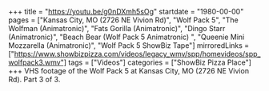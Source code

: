 +++
title = "https://youtu.be/g0nDXmh5sOg"
startdate = "1980-00-00"
pages = ["Kansas City, MO (2726 NE Vivion Rd)", "Wolf Pack 5", "The Wolfman (Animatronic)", "Fats Gorilla (Animatronic)", "Dingo Starr (Animatronic)", "Beach Bear (Wolf Pack 5 Animatronic) ", "Queenie Mini Mozzarella (Animatronic)", "Wolf Pack 5 ShowBiz Tape"]
mirroredLinks = ["https://www.showbizpizza.com/videos/legacy_wmv/spp/homevideos/spp_wolfpack3.wmv"]
tags = ["Videos"]
categories = ["ShowBiz Pizza Place"]
+++
VHS footage of the Wolf Pack 5 at Kansas City, MO (2726 NE Vivion Rd). Part 3 of 3. 
